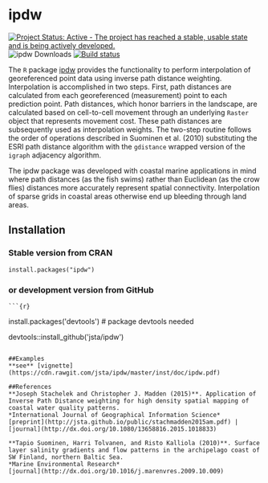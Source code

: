 ipdw
======

[![Project Status: Active - The project has reached a stable, usable state and is being actively developed.](http://www.repostatus.org/badges/latest/active.svg)](http://www.repostatus.org/#active)
![ipdw Downloads](http://cranlogs.r-pkg.org/badges/ipdw)
[![Build status](https://ci.appveyor.com/api/projects/status/5vb8krkx50r1qhbp?svg=true)](https://ci.appveyor.com/project/jsta/ipdw)

The `R` package [ipdw](http://jsta.github.io/public/stachmadden2015am.pdf)  provides the functionality to perform interpolation of georeferenced point data using inverse path distance weighting. Interpolation is accomplished in two steps. First, path distances are calculated from each georeferenced (measurement) point to each prediction point. Path distances, which honor barriers in the landscape, are calculated based on cell-to-cell movement through an underlying `Raster` object that represents movement cost. These path distances are subsequently used as interpolation weights. The two-step routine follows the order of operations described in Suominen et al. (2010) substituting the ESRI path distance algorithm with the `gdistance` wrapped version of the `igraph` adjacency algorithm.    

The ipdw package was developed with coastal marine applications in mind where path distances (as the fish swims) rather than Euclidean (as the crow flies) distances more accurately represent spatial connectivity. Interpolation of sparse grids in coastal areas otherwise end up bleeding through land areas.

## Installation
### Stable version from CRAN

  ```{r}
  install.packages("ipdw")
  ```

### or development version from GitHub

	```{r}
  install.packages('devtools')  # package devtools needed
  
  devtools::install_github('jsta/ipdw')
  ```

##Examples
**see** [vignette](https://cdn.rawgit.com/jsta/ipdw/master/inst/doc/ipdw.pdf)

##References
**Joseph Stachelek and Christopher J. Madden (2015)**. Application of Inverse Path Distance weighting for high density spatial mapping of coastal water quality patterns.
*International Journal of Geographical Information Science*
[preprint](http://jsta.github.io/public/stachmadden2015am.pdf) | [journal](http://dx.doi.org/10.1080/13658816.2015.1018833)

**Tapio Suominen, Harri Tolvanen, and Risto Kalliola (2010)**. Surface layer salinity gradients and flow patterns in the archipelago coast of SW Finland, northern Baltic Sea.
*Marine Environmental Research*
[journal](http://dx.doi.org/10.1016/j.marenvres.2009.10.009)
  
